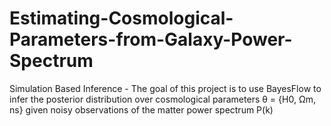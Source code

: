 # Estimating-Cosmological-Parameters-from-Galaxy-Power-Spectrum
Simulation Based Inference - The goal of this project is to use BayesFlow to infer the posterior distribution over cosmological parameters θ = {H0, Ωm, ns} given noisy observations of the matter power spectrum P(k)
